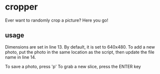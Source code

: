 # cropper

Ever want to randomly crop a picture? Here you go!

## usage

Dimensions are set in line 13. By default, it is set to 640x480.
To add a new photo, put the photo in the same location as the script, then update the file name in line 14.

To save a photo, press 'p'
To grab a new slice, press the ENTER key
